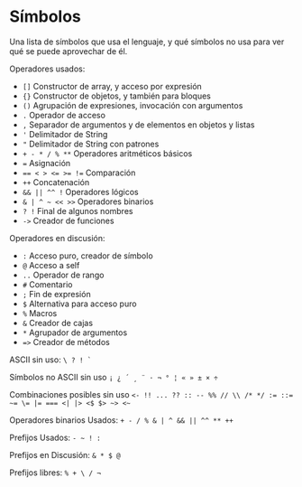 # Símbolos

Una lista de símbolos que usa el lenguaje, y qué símbolos no usa para ver qué se puede aprovechar de él.

Operadores usados:

- `[]` Constructor de array, y acceso por expresión
- `{}` Constructor de objetos, y también para bloques
- `()` Agrupación de expresiones, invocación con argumentos
- `.` Operador de acceso
- `,` Separador de argumentos y de elementos en objetos y listas
- `'` Delimitador de String
- `"` Delimitador de String con patrones
- `+ - * / % **` Operadores aritméticos básicos
- `=` Asignación
- `== < > <= >= !=` Comparación
- `++` Concatenación
- `&& || ^^ !` Operadores lógicos
- `& | ^ ~ << >>` Operadores binarios
- `? !` Final de algunos nombres
- `->` Creador de funciones

Operadores en discusión:

- `:` Acceso puro, creador de símbolo
- `@` Acceso a self
- `..` Operador de rango
- `#` Comentario
- `;` Fin de expresión
- `$` Alternativa para acceso puro
- `%` Macros
- `&` Creador de cajas
- `*` Agrupador de argumentos
- `=>` Creador de métodos

ASCII sin uso:
`` \ ? ! ` ``

Símbolos no ASCII sin uso
` ¡ ¿ ´ ¸ ¨ · ¬ ° ¦ « » ± × ÷ `

Combinaciones posibles sin uso
` <- !! ... ?? :: -- %% // \\ /* */ := ::= ~= \= |= === <| |> <$ $> ~> <~ `

Operadores binarios Usados:
` + - / % & | ^ && || ^^ ** ++ `

Prefijos Usados:
` - ~ ! : `

Prefijos en Discusión:
` & * $ @ `

Prefijos libres:
` % + \ / ¬ `